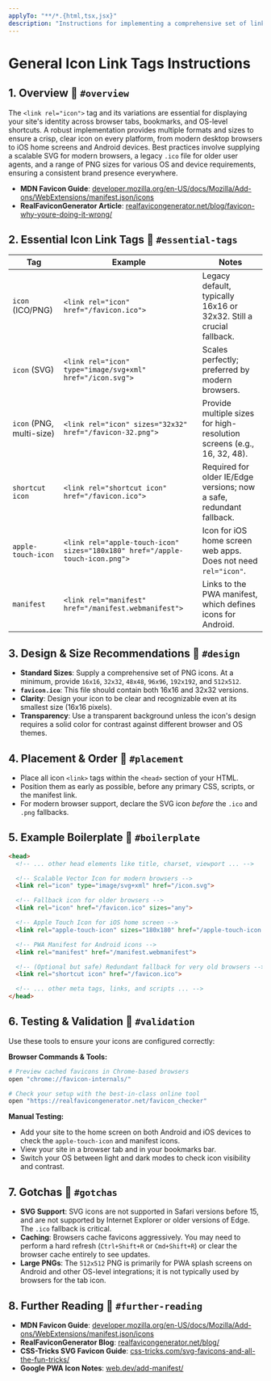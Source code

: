 ```yaml
---
applyTo: "**/*.{html,tsx,jsx}"
description: "Instructions for implementing a comprehensive set of link tags for favicons and app icons across all platforms."
---
```


# General Icon Link Tags Instructions

## 1. Overview 🔗 `#overview`

The `<link rel="icon">` tag and its variations are essential for displaying your site's identity across browser tabs, bookmarks, and OS-level shortcuts. A robust implementation provides multiple formats and sizes to ensure a crisp, clear icon on every platform, from modern desktop browsers to iOS home screens and Android devices. Best practices involve supplying a scalable SVG for modern browsers, a legacy `.ico` file for older user agents, and a range of PNG sizes for various OS and device requirements, ensuring a consistent brand presence everywhere.

- **MDN Favicon Guide**: [developer.mozilla.org/en-US/docs/Mozilla/Add-ons/WebExtensions/manifest.json/icons](https://developer.mozilla.org/en-US/docs/Mozilla/Add-ons/WebExtensions/manifest.json/icons)
- **RealFaviconGenerator Article**: [realfavicongenerator.net/blog/favicon-why-youre-doing-it-wrong/](https://realfavicongenerator.net/blog/favicon-why-youre-doing-it-wrong/)

## 2. Essential Icon Link Tags 🔗 `#essential-tags`

| Tag                      | Example                                                                      | Notes                                                                 |
| ------------------------ | ---------------------------------------------------------------------------- | --------------------------------------------------------------------- |
| `icon` (ICO/PNG)         | `<link rel="icon" href="/favicon.ico">`                                      | Legacy default, typically 16x16 or 32x32. Still a crucial fallback.   |
| `icon` (SVG)             | `<link rel="icon" type="image/svg+xml" href="/icon.svg">`                    | Scales perfectly; preferred by modern browsers.                       |
| `icon` (PNG, multi-size) | `<link rel="icon" sizes="32x32" href="/favicon-32.png">`                     | Provide multiple sizes for high-resolution screens (e.g., 16, 32, 48). |
| `shortcut icon`          | `<link rel="shortcut icon" href="/favicon.ico">`                             | Required for older IE/Edge versions; now a safe, redundant fallback.  |
| `apple-touch-icon`       | `<link rel="apple-touch-icon" sizes="180x180" href="/apple-touch-icon.png">` | Icon for iOS home screen web apps. Does not need `rel="icon"`.        |
| `manifest`               | `<link rel="manifest" href="/manifest.webmanifest">`                         | Links to the PWA manifest, which defines icons for Android.           |

## 3. Design & Size Recommendations 🔗 `#design`

- **Standard Sizes**: Supply a comprehensive set of PNG icons. At a minimum, provide `16x16`, `32x32`, `48x48`, `96x96`, `192x192`, and `512x512`.
- **`favicon.ico`**: This file should contain both 16x16 and 32x32 versions.
- **Clarity**: Design your icon to be clear and recognizable even at its smallest size (16x16 pixels).
- **Transparency**: Use a transparent background unless the icon's design requires a solid color for contrast against different browser and OS themes.

## 4. Placement & Order 🔗 `#placement`

- Place all icon `<link>` tags within the `<head>` section of your HTML.
- Position them as early as possible, before any primary CSS, scripts, or the manifest link.
- For modern browser support, declare the SVG icon *before* the `.ico` and `.png` fallbacks.

## 5. Example Boilerplate 🔗 `#boilerplate`

```html
<head>
  <!-- ... other head elements like title, charset, viewport ... -->

  <!-- Scalable Vector Icon for modern browsers -->
  <link rel="icon" type="image/svg+xml" href="/icon.svg">

  <!-- Fallback icon for older browsers -->
  <link rel="icon" href="/favicon.ico" sizes="any">

  <!-- Apple Touch Icon for iOS home screen -->
  <link rel="apple-touch-icon" sizes="180x180" href="/apple-touch-icon.png">

  <!-- PWA Manifest for Android icons -->
  <link rel="manifest" href="/manifest.webmanifest">

  <!-- (Optional but safe) Redundant fallback for very old browsers -->
  <link rel="shortcut icon" href="/favicon.ico">

  <!-- ... other meta tags, links, and scripts ... -->
</head>
```

## 6. Testing & Validation 🔗 `#validation`

Use these tools to ensure your icons are configured correctly:

**Browser Commands & Tools:**
```bash
# Preview cached favicons in Chrome-based browsers
open "chrome://favicon-internals/"

# Check your setup with the best-in-class online tool
open "https://realfavicongenerator.net/favicon_checker"
```

**Manual Testing:**
- Add your site to the home screen on both Android and iOS devices to check the `apple-touch-icon` and manifest icons.
- View your site in a browser tab and in your bookmarks bar.
- Switch your OS between light and dark modes to check icon visibility and contrast.

## 7. Gotchas 🔗 `#gotchas`

- **SVG Support**: SVG icons are not supported in Safari versions before 15, and are not supported by Internet Explorer or older versions of Edge. The `.ico` fallback is critical.
- **Caching**: Browsers cache favicons aggressively. You may need to perform a hard refresh (`Ctrl+Shift+R` or `Cmd+Shift+R`) or clear the browser cache entirely to see updates.
- **Large PNGs**: The `512x512` PNG is primarily for PWA splash screens on Android and other OS-level integrations; it is not typically used by browsers for the tab icon.

## 8. Further Reading 🔗 `#further-reading`

- **MDN Favicon Guide**: [developer.mozilla.org/en-US/docs/Mozilla/Add-ons/WebExtensions/manifest.json/icons](https://developer.mozilla.org/en-US/docs/Mozilla/Add-ons/WebExtensions/manifest.json/icons)
- **RealFaviconGenerator Blog**: [realfavicongenerator.net/blog/](https://realfavicongenerator.net/blog/)
- **CSS-Tricks SVG Favicon Guide**: [css-tricks.com/svg-favicons-and-all-the-fun-tricks/](https://css-tricks.com/svg-favicons-and-all-the-fun-tricks/)
- **Google PWA Icon Notes**: [web.dev/add-manifest/](https://web.dev/add-manifest/#icons)
